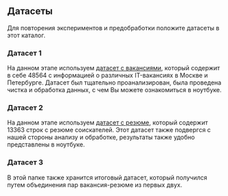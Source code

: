 ## Датасеты
Для повторения экспериментов и предобработки положите датасеты в этот каталог.


### Датасет 1
На данном этапе используем [датасет с вакансиями](https://www.kaggle.com/datasets/vyacheslavpanteleev1/hhru-it-vacancies-from-20211025-to-20211202), который содержит в себе 48564 с информацией о различных IT-вакансиях в Москве и Петербурге.
Датасет был тщательно проанализирован, была проведена чистка и обработка данных, с чем Вы можете ознакомиться в ноутбуке.


### Датасет 2
На данном этапе используем [датасет с резюме](https://github.com/Kubik91/hac_19_10/blob/main/finall_test.csv), который содержит 13363 строк с резюме соискателей. Этот датасет также подвергся с нашей стороны анализу и обработке, результаты также удобно представлены в ноутбуке.


### Датасет 3
В этой папке также хранится итоговый датасет, который получился путем объединения пар вакансия-резюме из первых двух.
